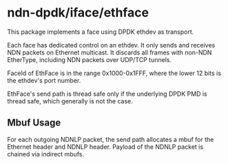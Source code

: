 # ndn-dpdk/iface/ethface

This package implements a face using DPDK ethdev as transport.

Each face has dedicated control on an ethdev.
It only sends and receives NDN packets on Ethernet multicast.
It discards all frames with non-NDN EtherType, including NDN packets over UDP/TCP tunnels.

FaceId of EthFace is in the range 0x1000-0x1FFF, where the lower 12 bits is the ethdev's port number.

EthFace's send path is thread safe only if the underlying DPDK PMD is thread safe, which generally is not the case.

## Mbuf Usage

For each outgoing NDNLP packet, the send path allocates a mbuf for the Ethernet header and NDNLP header.
Payload of the NDNLP packet is chained via indirect mbufs.
